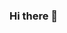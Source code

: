 ### Hi there 👋

<!--
**wiralodrasaputra07/wiralodrasaputra07** is a ✨ _special_ ✨ repository because its `README.md` (this file) appears on your GitHub profile.

Perkenalkan nama saya **Wira Sukma Saputra**.\

Saya seorang **Progammer Front end Develover** di [Dicoding](https://www.dicoding.com/).\

Saya bertanggung jawab pada kualitas materi iOS dengan dibekali [sertifikasi dari University of Toronto](https://www.coursera.org/account/accomplishments/specialization/CLKJD8XBXJ3M).\

Saya juga memiliki gelar [Google Associate Android Developer](https://www.credential.net/h5deoi5h) sejak 2019.\

Jika kamu tertarik untuk berkenalan denganku, silakan ikuti akun [Github](https://github.com/Wira07)ku ya.



Here are some ideas to get you started:

- 🔭 I’m currently working on ...
- 🌱 I’m currently learning ...
- 👯 I’m looking to collaborate on ...
- 🤔 I’m looking for help with ...
- 💬 Ask me about ...
- 📫 How to reach me: ...
- 😄 Pronouns: ...
- ⚡ Fun fact: ...
-->
